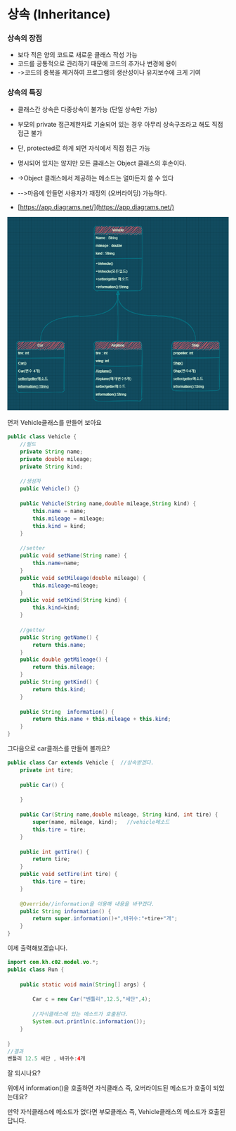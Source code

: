 # 상속 \(Inheritance\)

### 상속의 장점

* 보다 적은 양의 코드로 새로운 클래스 작성 가능
* 코드를 공통적으로 관리하기 때문에 코드의 추가나 변경에 용이
* -&gt;코드의 중복을 제거하여 프로그램의 생산성이나 유지보수에 크게 기여

### 

### 상속의 특징

* 클래스간 상속은 다중상속이 불가능 \(단일 상속만 가능\)
* 부모의 private 접근제한자로 기술되어 있는 경우 아무리 상속구조라고 해도 직접 접근 불가
* 단, protected로 하게 되면 자식에서 직접 접근 가능
* 명시되어 있지는 않지만 모든 클래스는 Object 클래스의 후손이다.
* -&gt;Object 클래스에서 제공하는 메소드는 얼마든지 쓸 수 있다
* --&gt;마음에 안들면 사용자가 재정의 \(오버라이딩\) 가능하다.



* [https://app.diagrams.net/](https://app.diagrams.net/)

![&#xC704;&#xC640; &#xAC19;&#xC740; &#xAD6C;&#xC870;&#xB97C; &#xAC00;&#xC9C4; &#xD074;&#xB798;&#xC2A4;&#xB4E4;&#xC744; &#xB9CC;&#xB4E4;&#xC5B4; &#xBCFC;&#xAE4C;&#xC694;?](../.gitbook/assets/image%20%2820%29.png)

먼저 Vehicle클래스를 만들어 보아요

```java
public class Vehicle {
	//필드
	private String name;
	private double mileage;
	private String kind;
	
	//생성자
	public Vehicle() {}
	
	public Vehicle(String name,double mileage,String kind) {
		this.name = name;
		this.mileage = mileage;
		this.kind = kind;
	}
	
	//setter
	public void setName(String name) {
		this.name=name;
	}
	public void setMileage(double mileage) {
		this.mileage=mileage;
	}
	public void setKind(String kind) {
		this.kind=kind;
	}
	
	//getter
	public String getName() {
		return this.name;
	}
	public double getMileage() {
		return this.mileage;
	}
	public String getKind() {
		return this.kind;
	}
	
	public String  information() {
		return this.name + this.mileage + this.kind;
	}
}
```

그다음으로 car클래스를 만들어 볼까요?

```java
public class Car extends Vehicle {  //상속받겠다.
	private int tire;
	
	public Car() {
		
	}
	
	public Car(String name,double mileage, String kind, int tire) {
		super(name, mileage, kind);   //vehicle메소드
		this.tire = tire;
	}
	
	public int getTire() {
		return tire;
	}
	public void setTire(int tire) {
		this.tire = tire;
	}
	
	@Override//information을 이용해 내용을 바꾸겠다.
	public String information() {
		return super.information()+",바귀수:"+tire+"개";
	}
}
```

이제 출력해보겠습니다.

```java
import com.kh.c02.model.vo.*;
public class Run {

	public static void main(String[] args) {
		
		Car c = new Car("벤틀리",12.5,"세단",4);
		
		//자식클래스에 있는 메소드가 호출된다.
		System.out.println(c.information());
	}

}
//결과
벤틀리 12.5 세단 , 바귀수:4개
```

잘 되시나요?

위에서 information\(\)을 호출하면 자식클래스 즉, 오버라이드된 메소드가 호출이 되었는데요?

만약 자식클래스에 메소드가 없다면 부모클래스 즉, Vehicle클래스의 메소드가 호출된답니다.

